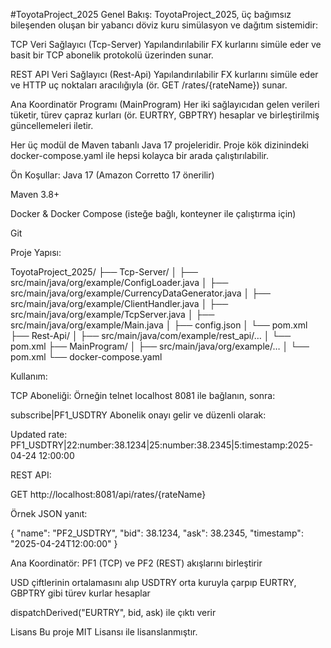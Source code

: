 #ToyotaProject_2025
Genel Bakış:
ToyotaProject_2025, üç bağımsız bileşenden oluşan bir yabancı döviz kuru simülasyon ve dağıtım sistemidir:

TCP Veri Sağlayıcı (Tcp-Server)
Yapılandırılabilir FX kurlarını simüle eder ve basit bir TCP abonelik protokolü üzerinden sunar.

REST API Veri Sağlayıcı (Rest-Api)
Yapılandırılabilir FX kurlarını simüle eder ve HTTP uç noktaları aracılığıyla (ör. GET /rates/{rateName}) sunar.

Ana Koordinatör Programı (MainProgram)
Her iki sağlayıcıdan gelen verileri tüketir, türev çapraz kurları (ör. EURTRY, GBPTRY) hesaplar ve birleştirilmiş güncellemeleri iletir.

Her üç modül de Maven tabanlı Java 17 projeleridir. Proje kök dizinindeki docker-compose.yaml ile hepsi kolayca bir arada çalıştırılabilir.



Ön Koşullar:
Java 17 (Amazon Corretto 17 önerilir)

Maven 3.8+

Docker & Docker Compose (isteğe bağlı, konteyner ile çalıştırma için)

Git


Proje Yapısı:

ToyotaProject_2025/
├── Tcp-Server/
│   ├── src/main/java/org/example/ConfigLoader.java
│   ├── src/main/java/org/example/CurrencyDataGenerator.java
│   ├── src/main/java/org/example/ClientHandler.java
│   ├── src/main/java/org/example/TcpServer.java
│   ├── src/main/java/org/example/Main.java
│   ├── config.json
│   └── pom.xml
├── Rest-Api/
│   ├── src/main/java/com/example/rest_api/…
│   └── pom.xml
├── MainProgram/
│   ├── src/main/java/org/example/…
│   └── pom.xml
└── docker-compose.yaml


Kullanım:

TCP Aboneliği:
Örneğin telnet localhost 8081 ile bağlanın, sonra:

subscribe|PF1_USDTRY
Abonelik onayı gelir ve düzenli olarak:


Updated rate: PF1_USDTRY|22:number:38.1234|25:number:38.2345|5:timestamp:2025-04-24 12:00:00

REST API:


GET http://localhost:8081/api/rates/{rateName}

Örnek JSON yanıt:


{
  "name": "PF2_USDTRY",
  "bid": 38.1234,
  "ask": 38.2345,
  "timestamp": "2025-04-24T12:00:00"
}

Ana Koordinatör:
PF1 (TCP) ve PF2 (REST) akışlarını birleştirir

USD çiftlerinin ortalamasını alıp USDTRY orta kuruyla çarpıp EURTRY, GBPTRY gibi türev kurlar hesaplar

dispatchDerived("EURTRY", bid, ask) ile çıktı verir





Lisans
Bu proje MIT Lisansı ile lisanslanmıştır.
